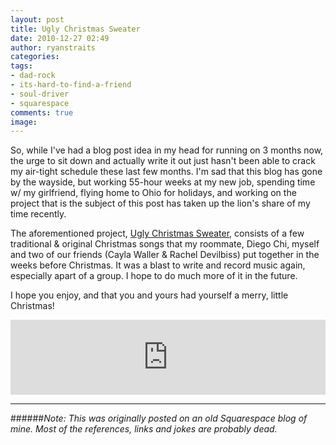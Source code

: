 ```yaml
---
layout: post
title: Ugly Christmas Sweater
date: 2010-12-27 02:49
author: ryanstraits
categories:
tags:
- dad-rock
- its-hard-to-find-a-friend
- soul-driver
- squarespace
comments: true
image: 
---
```


So, while I've had a blog post idea in my head for running on 3 months now, the urge to sit down and actually write it out just hasn't been able to crack my air-tight schedule these last few months. I'm sad that this blog has gone by the wayside, but working 55-hour weeks at my new job, spending time w/ my girlfriend, flying home to Ohio for holidays, and working on the project that is the subject of this post has taken up the lion's share of my time recently.

<!-- break -->

The aforementioned project, <a href="http://uglychristmassweater.bandcamp.com" target="_blank">Ugly Christmas Sweater</a>, consists of a few traditional & original Christmas songs that my roommate, Diego Chi, myself and two of our friends (Cayla Waller & Rachel Devilbiss) put together in the weeks before Christmas. It was a blast to write and record music again, especially apart of a group. I hope to do much more of it in the future.

I hope you enjoy, and that you and yours had yourself a merry, little Christmas!

<iframe style="border: 0; width: 100%; height: 120px;" src="http://bandcamp.com/EmbeddedPlayer/album=1151047165/size=large/bgcol=ffffff/linkcol=0687f5/tracklist=false/artwork=small/transparent=true/" seamless><a href="http://uglychristmassweater.bandcamp.com/album/ugly-christmas-sweater">Ugly Christmas Sweater by Ugly Christmas Sweater</a></iframe>

---

######*Note: This was originally posted on an old Squarespace blog of mine. Most of the references, links and jokes are probably dead.*

